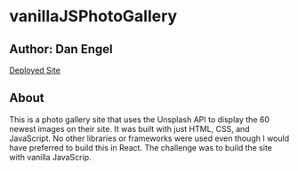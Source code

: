 # vanillaJSPhotoGallery

## Author: Dan Engel

[Deployed Site](https://photogallery-danengel.netlify.app/)

## About 

This is a photo gallery site that uses the Unsplash API to display the 60 newest images on their site. It was built with just HTML, CSS, and JavaScript. No other libraries or frameworks were used even though I would have preferred to build this in React. The challenge was to build the site with vanilla JavaScrip.

